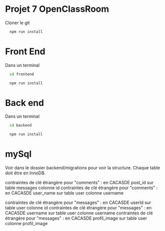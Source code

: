 

# Projet 7 OpenClassRoom

Cloner le git

```bash
  npm run install
```

# Front End

Dans un terminal 

```bash
  cd frontend
```
```bash
  npm run install
```


# Back end

Dans un terminal

```bash
  cd backend
```
```bash
  npm run install
```

# mySql

Voir dans le dossier backend/migrations pour voir la structure.
Chaque table doit être en InnoDB.

contraintes de clé étrangère pour "comments" : en CACASDE post_id sur table messages colonne id
contraintes de clé étrangère pour "comments" : en CACASDE user_name sur table user colonne username


contraintes de clé étrangère pour "messages" : en CACASDE userId sur table user colonne id
contraintes de clé étrangère pour "messages" : en CACASDE username sur table user colonne username
contraintes de clé étrangère pour "messages" : en CACASDE profil_image sur table user colonne profil_image
